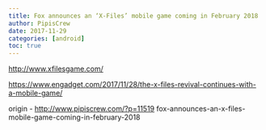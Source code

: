 ```yaml
---
title: Fox announces an ‘X-Files’ mobile game coming in February 2018
author: PipisCrew
date: 2017-11-29
categories: [android]
toc: true
---
```


http://www.xfilesgame.com/

https://www.engadget.com/2017/11/28/the-x-files-revival-continues-with-a-mobile-game/

origin - http://www.pipiscrew.com/?p=11519 fox-announces-an-x-files-mobile-game-coming-in-february-2018